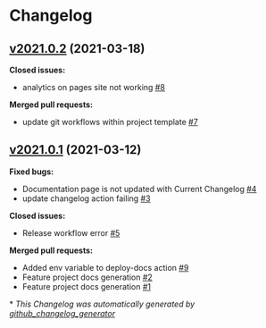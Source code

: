 # Changelog

## [v2021.0.2](https://github.com/madeinoz67/cookiecutter-kicad/tree/v2021.0.2) (2021-03-18)

**Closed issues:**

- analytics on pages site not working [\#8](https://github.com/madeinoz67/cookiecutter-kicad/issues/8)

**Merged pull requests:**

- update git workflows within project template [\#7](https://github.com/madeinoz67/cookiecutter-kicad/pull/7)

## [v2021.0.1](https://github.com/madeinoz67/cookiecutter-kicad/tree/v2021.0.1) (2021-03-12)

**Fixed bugs:**

- Documentation page is not updated with Current Changelog [\#4](https://github.com/madeinoz67/cookiecutter-kicad/issues/4)
- update changelog action failing [\#3](https://github.com/madeinoz67/cookiecutter-kicad/issues/3)

**Closed issues:**

- Release workflow error  [\#5](https://github.com/madeinoz67/cookiecutter-kicad/issues/5)

**Merged pull requests:**

- Added env variable to deploy-docs action [\#9](https://github.com/madeinoz67/cookiecutter-kicad/pull/9)
- Feature project docs generation [\#2](https://github.com/madeinoz67/cookiecutter-kicad/pull/2)
- Feature project docs generation [\#1](https://github.com/madeinoz67/cookiecutter-kicad/pull/1)



\* *This Changelog was automatically generated by [github_changelog_generator](https://github.com/github-changelog-generator/github-changelog-generator)*
